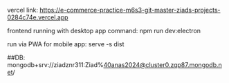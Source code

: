 vercel link:
https://e-commerce-practice-m6s3-git-master-ziads-projects-0284c74e.vercel.app

frontend running with desktop app command:
npm run dev:electron

run via PWA for mobile app:
serve -s dist

##DB: mongodb+srv://ziadznr311:Ziad%40anas2024@cluster0.zqp87.mongodb.net/
